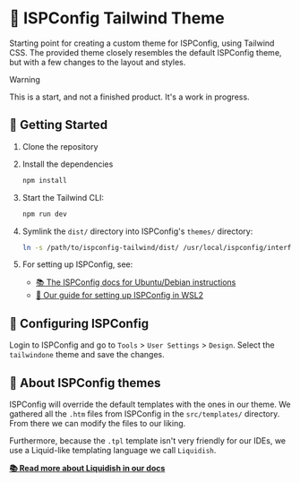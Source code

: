 # 🎨 ISPConfig Tailwind Theme

Starting point for creating a custom theme for ISPConfig, using Tailwind CSS. The provided theme closely resembles the default ISPConfig theme, but with a few changes to the layout and styles.

> [!WARNING]
> This is a start, and not a finished product. It's a work in progress.

## 🚀 Getting Started

1. Clone the repository

2. Install the dependencies

    ```bash
    npm install
    ```

3. Start the Tailwind CLI:

    ```bash
    npm run dev
    ```

4. Symlink the `dist/` directory into ISPConfig's `themes/` directory:

    ```bash
    ln -s /path/to/ispconfig-tailwind/dist/ /usr/local/ispconfig/interface/web/themes/tailwindone
    ```

5. For setting up ISPConfig, see:

    - [📚 The ISPConfig docs for Ubuntu/Debian instructions](https://www.ispconfig.org/documentation/)
    - [🤖 Our guide for setting up ISPConfig in WSL2](./docs/ispconfig-on-wsl-windows.md)

## 🔨 Configuring ISPConfig

Login to ISPConfig and go to `Tools` > `User Settings` > `Design`. Select the `tailwindone` theme and save the changes.

## 🔎 About ISPConfig themes

ISPConfig will override the default templates with the ones in our theme. We gathered all the `.htm` files from ISPConfig in the `src/templates/` directory. From there we can modify the files to our liking.

Furthermore, because the `.tpl` template isn't very friendly for our IDEs, we use a Liquid-like templating language we call `Liquidish`.

**[📚 Read more about Liquidish in our docs](./docs/liquidish.md)**

